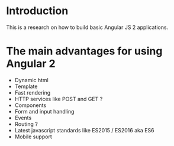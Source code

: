# Introduction 

This is a research on how to build basic Angular JS 2 applications. 

# The main advantages for using Angular 2

* Dynamic html
* Template 
* Fast rendering
* HTTP services like POST and GET ?
* Components 
* Form and input handling
* Events 
* Routing ?
* Latest javascript standards like ES2015 / ES2016 aka ES6
* Mobile support

